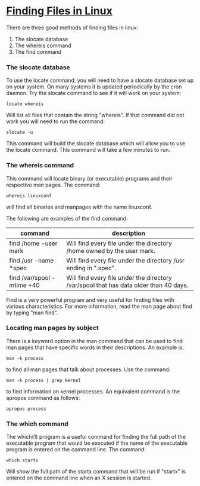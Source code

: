 # [Finding Files in Linux](http://www.comptechdoc.org/os/linux/usersguide/linux_ugfinding.html)


There are three good methods of finding files in linux:

  1. The slocate database
  2. The whereis command
  3. The find command

### The slocate database

To use the locate command, you will need to have a slocate database set up on your system. On many systems it is updated periodically by the cron daemon. Try the slocate command to see if it will work on your system:
```
locate whereis
```
Will list all files that contain the string "whereis". If that command did not work you will need to run the command:
```
slocate -u
```
This command will build the slocate database which will allow you to use the locate command. This command will take a few minutes to run.

### The whereis command

This command will locate binary (or executable) programs and their respective man pages. The command:
```
whereis linuxconf
```
will find all binaries and manpages with the name linuxconf.


The following are examples of the find command:

command|description
---|---
find /home -user mark | Will find every file under the directory /home owned by the user mark.
find /usr -name *spec | Will find every file under the directory /usr ending in ".spec".
find /var/spool -mtime +40 | Will find every file under the directory /var/spool that has data older than 40 days.

Find is a very powerful program and very useful for finding files with various characteristics. For more information, read the man page about find by typing "man find".

### Locating man pages by subject

There is a keyword option in the man command that can be used to find man pages that have specific words in their descriptions. An example is:
```
man -k process
```
to find all man pages that talk about processes. Use the command:
```
man -k process | grep kernel
```
to find information on kernel processes. An equivalent command is the apropos command as follows:
```
apropos process
```
### The which command

The which(1) program is a useful command for finding the full path of the executable program that would be executed if the name of the executable program is entered on the command line. The command:
```
which startx
```
Will show the full path of the startx command that will be run if "startx" is entered on the command line when an X session is started.
